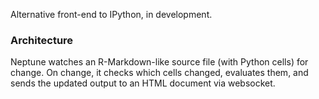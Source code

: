 Alternative front-end to IPython, in development.

### Architecture


Neptune watches an R-Markdown-like source file (with Python cells) for change. On change, it checks which cells changed, evaluates them, and sends the updated output to an HTML document via websocket.
